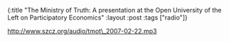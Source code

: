 {:title "The Ministry of Truth: A presentation at the Open University of the Left on Participatory Economics"
:layout :post
:tags  ["radio"]}

<http://www.szcz.org/audio/tmot\_2007-02-22.mp3>

